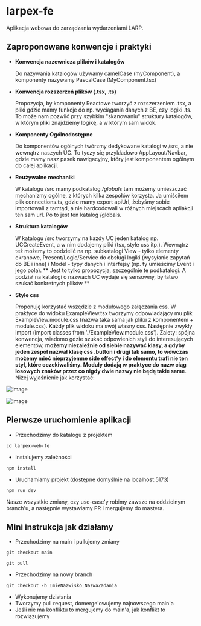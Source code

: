 # larpex-fe
Aplikacja webowa do zarządzania wydarzeniami LARP.

## Zaproponowane konwencje i praktyki
* **Konwencja nazewnicza plików i katalogów**

  Do nazywania katalogów używamy camelCase (myComponent), a komponenty nazywamy PascalCase (MyComponent.tsx)
* **Konwencja rozszerzeń plików (.tsx, .ts)**

  Propozycja, by komponenty Reactowe tworzyć z rozszerzeniem .tsx, a pliki gdzie mamy funkcje do np. wyciągania danych z BE, czy logiki .ts. To może nam pozwlić przy szybkim "skanowaniu" struktury katalogów, w którym pliki znajdziemy logikę, a w którym sam widok.
* **Komponenty Ogólnodostępne**

  Do komponentów ogólnych twórzmy dedykowane katalogi w /src, a nie wewnątrz naszych UC. To tyczy się przykładowo AppLayout/Navbar, gdzie mamy nasz pasek nawigacyjny, który jest komponentem ogólnym do całej aplikacji.
* **Reużywalne mechaniki**

  W katalogu /src mamy podkatalog */globals* tam możemy umieszczać mechanizmy ogólne, z których kilka zespołów korzysta. Ja umiściłem plik connections.ts, gdzie mamy export apiUrl, żebyśmy sobie importowali z tamtąd, a nie hardcodowali w różnych miejscach apliakcji ten sam url. Po to jest ten katalog /globals.
* **Struktura katalogów**

    W katalogu /src tworzymy na każdy UC jeden katalog np. UCCreateEvent, a w nim dodajemy pliki (tsx, style css itp.). Wewnątrz też możemy to podzielić na np. subkatalogi View - tylko elementy ekranowe, Present/Logic/Service do obsługi logiki (wysyłanie zapytań do BE i inne) i Model - typy danych i interfejsy (np. ty umieścimy Event i jego pola). ** Jest to tylko propozycja, szczególnie te podkatalogi. A podział na katalogi o nazwach UC wydaje się sensowny, by łatwo szukać konkretnych plików **
* **Style css**

  Proponuję korzystać wszędzie z modułowego załączania css. W praktyce do widoku ExampleView.tsx tworzymy odpowiadający mu plik ExampleView.module.css (nazwa taka sama jak pliku z komponentem + module.css). Każdy plik widoku ma swój własny css. Następnie zwykły import (import classes from './ExampleView.module.css'). Zalety: spójna konwencja, wiadomo gdzie szukać odpowienich styli do interesujących elementów, **możemy niezależnie od siebie nazywać klasy, a gdyby jeden zespół nazwał klasę css .button i drugi tak samo, to wówczas możemy mieć nieprzyjemne side effect'y i do elementu trafi nie ten styl, które oczekiwaliśmy. Moduły dodają w praktyce do nazw ciąg losowych znaków przez co nigdy dwie nazwy nie będą takie same**. Niżej wyjaśnienie jak korzystać:

![image](https://github.com/PO-2023Z/larpex-fe/assets/76063659/19d2cda2-faa6-4ace-884e-c06229bc7baf)

![image](https://github.com/PO-2023Z/larpex-fe/assets/76063659/6dc934e7-6a69-4cdf-ac51-27ebf3675d0e)

## Pierwsze uruchomienie aplikacji
* Przechodzimy do katalogu z projektem
```
cd larpex-web-fe
```
* Instalujemy zależności
```
npm install
```
* Uruchamiamy projekt (dostępne domyślnie na localhost:5173)
```
npm run dev
```

Nasze wszystkie zmiany, czy use-case'y robimy zawsze na oddzielnym branch'u, a następnie wystawiamy PR i mergujemy do mastera.
## Mini instrukcja jak działamy
* Przechodzimy na main i pullujemy zmiany
```
git checkout main
```
```
git pull
```
* Przechodzimy na nowy branch 
```
git checkout -b ImieNazwisko_NazwaZadania
```
* Wykonujemy działania
* Tworzymy pull request, domerge'owujemy najnowszego main'a
* Jeśli nie ma konfliktu to mergujemy do main'a, jak konflikt to rozwiązujemy
